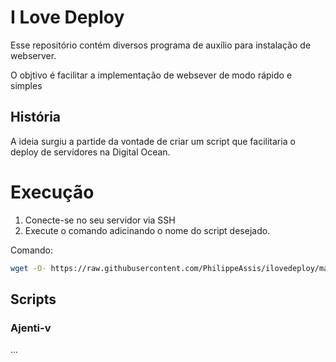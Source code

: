 # I Love Deploy

Esse repositório contém diversos programa de auxílio para instalação de webserver.

O objtivo é facilitar a implementação de websever de modo rápido e simples

## História
A ideia surgiu a partide da vontade de criar um script que facilitaria o deploy de servidores na Digital Ocean.

# Execução
 1.  Conecte-se no seu servidor via SSH
 2. Execute o comando adicinando o nome do script desejado.

Comando:
```bash
wget -O- https://raw.githubusercontent.com/PhilippeAssis/ilovedeploy/master/[NOME DO SCRIPT].sh | sh
```

## Scripts

### Ajenti-v
...
